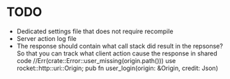 TODO
====

- Dedicated settings file that does not require recompile
- Server action log file
- The response should contain what call stack did result in the repsonse? So that you can track what client action cause the response in shared code
    //Err(crate::Error::user_missing(origin.path()))
    use rocket::http::uri::Origin;
    pub fn user_login(origin: &Origin, credit: Json<Credential>)